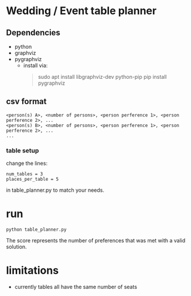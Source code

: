# Wedding / Event table planner

## Dependencies
* python
* graphviz 
* pygraphviz
    * install via:
         > sudo apt install libgraphviz-dev python-pip
         > pip install pygraphviz

## csv format
    <person(s) A>, <number of persons>, <person perference 1>, <person perference 2>, ...
    <person(s) B>, <number of persons>, <person perference 1>, <person perference 2>, ...
    ...
 
### table setup
change the lines:

    num_tables = 3
    places_per_table = 5
  
in table_planner.py to match your needs.
 
 
# run
    python table_planner.py
The score represents the number of preferences that was met with a valid solution.

# limitations
* currently tables all have the same number of seats 
